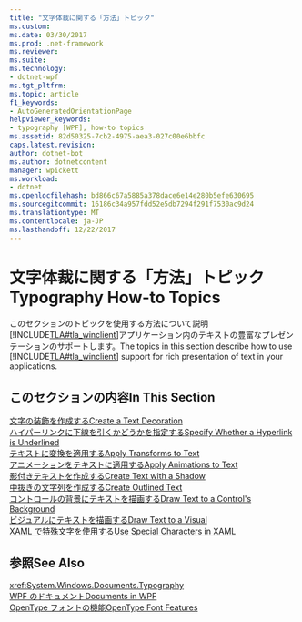 ```yaml
---
title: "文字体裁に関する「方法」トピック"
ms.custom: 
ms.date: 03/30/2017
ms.prod: .net-framework
ms.reviewer: 
ms.suite: 
ms.technology:
- dotnet-wpf
ms.tgt_pltfrm: 
ms.topic: article
f1_keywords:
- AutoGeneratedOrientationPage
helpviewer_keywords:
- typography [WPF], how-to topics
ms.assetid: 82d50325-7cb2-4975-aea3-027c00e6bbfc
caps.latest.revision: 
author: dotnet-bot
ms.author: dotnetcontent
manager: wpickett
ms.workload:
- dotnet
ms.openlocfilehash: bd866c67a5885a378dace6e14e280b5efe630695
ms.sourcegitcommit: 16186c34a957fdd52e5db7294f291f7530ac9d24
ms.translationtype: MT
ms.contentlocale: ja-JP
ms.lasthandoff: 12/22/2017
---
```

# <a name="typography-how-to-topics"></a><span data-ttu-id="fb460-102">文字体裁に関する「方法」トピック</span><span class="sxs-lookup"><span data-stu-id="fb460-102">Typography How-to Topics</span></span>
<span data-ttu-id="fb460-103">このセクションのトピックを使用する方法について説明[!INCLUDE[TLA#tla_winclient](../../../../includes/tlasharptla-winclient-md.md)]アプリケーション内のテキストの豊富なプレゼンテーションのサポートします。</span><span class="sxs-lookup"><span data-stu-id="fb460-103">The topics in this section describe how to use [!INCLUDE[TLA#tla_winclient](../../../../includes/tlasharptla-winclient-md.md)] support for rich presentation of text in your applications.</span></span>  
  
## <a name="in-this-section"></a><span data-ttu-id="fb460-104">このセクションの内容</span><span class="sxs-lookup"><span data-stu-id="fb460-104">In This Section</span></span>  
 [<span data-ttu-id="fb460-105">文字の装飾を作成する</span><span class="sxs-lookup"><span data-stu-id="fb460-105">Create a Text Decoration</span></span>](../../../../docs/framework/wpf/advanced/how-to-create-a-text-decoration.md)  
 [<span data-ttu-id="fb460-106">ハイパーリンクに下線を引くかどうかを指定する</span><span class="sxs-lookup"><span data-stu-id="fb460-106">Specify Whether a Hyperlink is Underlined</span></span>](../../../../docs/framework/wpf/advanced/how-to-specify-whether-a-hyperlink-is-underlined.md)  
 [<span data-ttu-id="fb460-107">テキストに変換を適用する</span><span class="sxs-lookup"><span data-stu-id="fb460-107">Apply Transforms to Text</span></span>](../../../../docs/framework/wpf/advanced/how-to-apply-transforms-to-text.md)  
 [<span data-ttu-id="fb460-108">アニメーションをテキストに適用する</span><span class="sxs-lookup"><span data-stu-id="fb460-108">Apply Animations to Text</span></span>](../../../../docs/framework/wpf/advanced/how-to-apply-animations-to-text.md)  
 [<span data-ttu-id="fb460-109">影付きテキストを作成する</span><span class="sxs-lookup"><span data-stu-id="fb460-109">Create Text with a Shadow</span></span>](../../../../docs/framework/wpf/advanced/how-to-create-text-with-a-shadow.md)  
 [<span data-ttu-id="fb460-110">中抜きの文字列を作成する</span><span class="sxs-lookup"><span data-stu-id="fb460-110">Create Outlined Text</span></span>](../../../../docs/framework/wpf/advanced/how-to-create-outlined-text.md)  
 [<span data-ttu-id="fb460-111">コントロールの背景にテキストを描画する</span><span class="sxs-lookup"><span data-stu-id="fb460-111">Draw Text to a Control's Background</span></span>](../../../../docs/framework/wpf/advanced/how-to-draw-text-to-a-control-background.md)  
 [<span data-ttu-id="fb460-112">ビジュアルにテキストを描画する</span><span class="sxs-lookup"><span data-stu-id="fb460-112">Draw Text to a Visual</span></span>](../../../../docs/framework/wpf/advanced/how-to-draw-text-to-a-visual.md)  
 [<span data-ttu-id="fb460-113">XAML で特殊文字を使用する</span><span class="sxs-lookup"><span data-stu-id="fb460-113">Use Special Characters in XAML</span></span>](../../../../docs/framework/wpf/advanced/how-to-use-special-characters-in-xaml.md)  
  
## <a name="see-also"></a><span data-ttu-id="fb460-114">参照</span><span class="sxs-lookup"><span data-stu-id="fb460-114">See Also</span></span>  
 <xref:System.Windows.Documents.Typography>  
 [<span data-ttu-id="fb460-115">WPF のドキュメント</span><span class="sxs-lookup"><span data-stu-id="fb460-115">Documents in WPF</span></span>](../../../../docs/framework/wpf/advanced/documents-in-wpf.md)  
 [<span data-ttu-id="fb460-116">OpenType フォントの機能</span><span class="sxs-lookup"><span data-stu-id="fb460-116">OpenType Font Features</span></span>](../../../../docs/framework/wpf/advanced/opentype-font-features.md)
